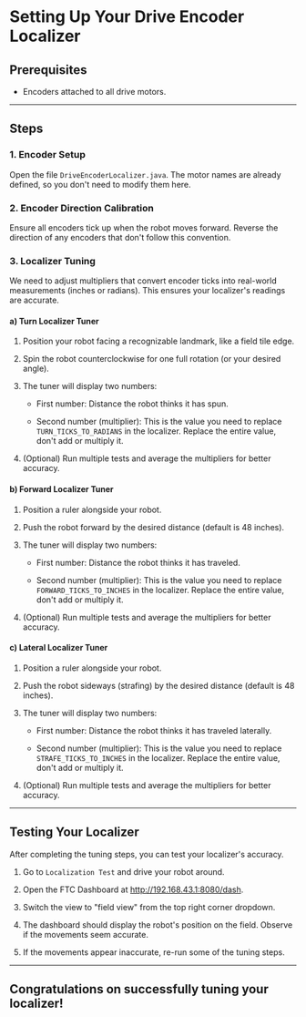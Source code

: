 # Setting Up Your Drive Encoder Localizer

## Prerequisites
* Encoders attached to all drive motors.

---
## Steps 
### 1. Encoder Setup

Open the file `DriveEncoderLocalizer.java`. The motor names are already defined, so you don't need to modify them here.

### 2. Encoder Direction Calibration

Ensure all encoders tick up when the robot moves forward. Reverse the direction of any encoders that don't follow this convention.

### 3. Localizer Tuning

We need to adjust multipliers that convert encoder ticks into real-world measurements (inches or radians). This ensures your localizer's readings are accurate.

#### a) Turn Localizer Tuner

1. Position your robot facing a recognizable landmark, like a field tile edge.

2. Spin the robot counterclockwise for one full rotation (or your desired angle).

3. The tuner will display two numbers:

   * First number: Distance the robot thinks it has spun.

   * Second number (multiplier): This is the value you need to replace `TURN_TICKS_TO_RADIANS` in the localizer. Replace the entire value, don't add or multiply it.

4. (Optional) Run multiple tests and average the multipliers for better accuracy.

#### b) Forward Localizer Tuner

1. Position a ruler alongside your robot.

2. Push the robot forward by the desired distance (default is 48 inches).

3. The tuner will display two numbers:

   * First number: Distance the robot thinks it has traveled.

   * Second number (multiplier): This is the value you need to replace `FORWARD_TICKS_TO_INCHES` in the localizer. Replace the entire value, don't add or multiply it.

4. (Optional) Run multiple tests and average the multipliers for better accuracy.

#### c) Lateral Localizer Tuner

1. Position a ruler alongside your robot.

2. Push the robot sideways (strafing) by the desired distance (default is 48 inches).

3. The tuner will display two numbers:

   * First number: Distance the robot thinks it has traveled laterally.

   * Second number (multiplier): This is the value you need to replace `STRAFE_TICKS_TO_INCHES` in the localizer. Replace the entire value, don't add or multiply it.

4. (Optional) Run multiple tests and average the multipliers for better accuracy.

---

## Testing Your Localizer

After completing the tuning steps, you can test your localizer's accuracy.



1. Go to `Localization Test` and drive your robot around.

2. Open the FTC Dashboard at http://192.168.43.1:8080/dash.

3. Switch the view to "field view" from the top right corner dropdown.

4. The dashboard should display the robot's position on the field. Observe if the movements seem accurate.

5. If the movements appear inaccurate, re-run some of the tuning steps.



--- 

## Congratulations on successfully tuning your localizer!